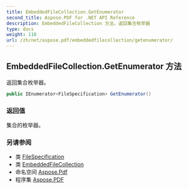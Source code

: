 ```yaml
---
title: EmbeddedFileCollection.GetEnumerator
second_title: Aspose.PDF for .NET API Reference
description: EmbeddedFileCollection 方法。返回集合枚举器
type: docs
weight: 110
url: /zh/net/aspose.pdf/embeddedfilecollection/getenumerator/
---
```

## EmbeddedFileCollection.GetEnumerator 方法

返回集合枚举器。

```csharp
public IEnumerator<FileSpecification> GetEnumerator()
```

### 返回值

集合的枚举器。

### 另请参阅

* 类 [FileSpecification](../../filespecification/)
* 类 [EmbeddedFileCollection](../)
* 命名空间 [Aspose.Pdf](../../../aspose.pdf/)
* 程序集 [Aspose.PDF](../../../)